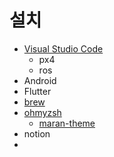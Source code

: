 # 설치
* [Visual Studio Code](https://code.visualstudio.com/download)
  * px4 
  * ros
* Android
* Flutter
* [brew](https://brew.sh/index_ko)
* [ohmyzsh](https://ohmyz.sh/)
  * [maran-theme](maran.zsh-theme)
* notion
* 